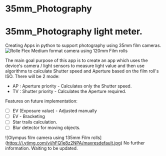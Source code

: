 # 35mm_Photography


# 35mm_Photography light meter.

Creating Apps in python to support photography using 35mm film cameras.
![Rolle Flex Medium format camera using 120mm Film rolls](https://static1.squarespace.com/static/55396962e4b053ce148cb1e1/t/57210fcab6aa60cca01f49fb/1461784525042/rolleiflex-brooklyn-film-camera.jpg?format=1500w)

The main goal purpose of this app is to create an app which uses the device's camera / light sensors to measure light value and then use algorithms to calculate Shutter speed and Aperture based on the film roll's ISO. 
There will be 2 mode:

 - AP : Aperture priority - Calculates only the Shutter speed.
 - TV : Shutter priority - Calculates the Aperture required.

Features on future implementation:

 - [ ] EV (Exposure value) - Adjusted manually
 - [ ] EV - Bracketing
 - [ ] Star trails calculation.
 - [ ] Blur detector for moving objects.
 
![Olympus film camera using 135mm Film rolls]
(https://i.ytimg.com/vi/hFQ1e8z2NPA/maxresdefault.jpg)
No further information. Waiting to be updated.

